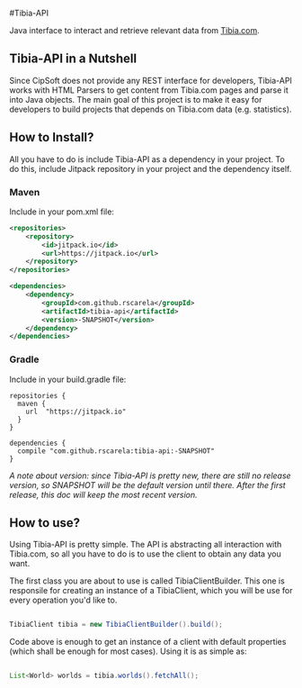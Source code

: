#Tibia-API

Java interface to interact and retrieve relevant data from [Tibia.com](http://www.tibia.com).

## Tibia-API in a Nutshell

Since CipSoft does not provide any REST interface for developers, Tibia-API works with HTML Parsers to get content
from Tibia.com pages and parse it into Java objects. The main goal of this project is to make it easy for developers
to build projects that depends on Tibia.com data (e.g. statistics).

## How to Install?

All you have to do is include Tibia-API as a dependency in your project. To do this, include Jitpack repository in your
project and the dependency itself.

### Maven

Include in your pom.xml file:

```xml
<repositories>
    <repository>
        <id>jitpack.io</id>
        <url>https://jitpack.io</url>
    </repository>
</repositories>

<dependencies>
    <dependency>
        <groupId>com.github.rscarela</groupId>
        <artifactId>tibia-api</artifactId>
        <version>-SNAPSHOT</version>
    </dependency>
</dependencies>
```

### Gradle

Include in your build.gradle file:

```
repositories {
  maven {
    url  "https://jitpack.io"
  }
}

dependencies {
  compile "com.github.rscarela:tibia-api:-SNAPSHOT"
}
```

*A note about version: since Tibia-API is pretty new, there are still no release version, so SNAPSHOT will be the default
version until there. After the first release, this doc will keep the most recent version.*

## How to use?

Using Tibia-API is pretty simple. The API is abstracting all interaction with Tibia.com, so all you have to do is to
use the client to obtain any data you want.

The first class you are about to use is called TibiaClientBuilder. This one is responsile for creating an instance of
a TibiaClient, which you will be use for every operation you'd like to.

```java

TibiaClient tibia = new TibiaClientBuilder().build();

```

Code above is enough to get an instance of a client with default properties (which shall be enough for most cases). Using
it is as simple as:

```java

List<World> worlds = tibia.worlds().fetchAll();

```